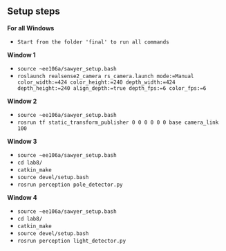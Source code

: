 ## Setup steps

**For all Windows**
- `Start from the folder 'final' to run all commands`

**Window 1**
- `source ~ee106a/sawyer_setup.bash`
- `roslaunch realsense2_camera rs_camera.launch mode:=Manual color_width:=424 color_height:=240 depth_width:=424 depth_height:=240 align_depth:=true depth_fps:=6 color_fps:=6`

**Window 2**
- `source ~ee106a/sawyer_setup.bash`
- `rosrun tf static_transform_publisher 0 0 0 0 0 0 base camera_link 100`

**Window 3**
- `source ~ee106a/sawyer_setup.bash`
- `cd lab8/`
- `catkin_make`
- `source devel/setup.bash`
- `rosrun perception pole_detector.py`

**Window 4**
- `source ~ee106a/sawyer_setup.bash`
- `cd lab8/`
- `catkin_make`
- `source devel/setup.bash`
- `rosrun perception light_detector.py`





